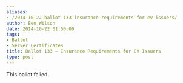 ```yaml
---
aliases:
- /2014-10-22-ballot-133-insurance-requirements-for-ev-issuers/
author: Ben Wilson
date: 2014-10-22 01:50:00
tags:
- Ballot
- Server Certificates
title: Ballot 133 – Insurance Requirements for EV Issuers
type: post
---
```


This ballot failed.